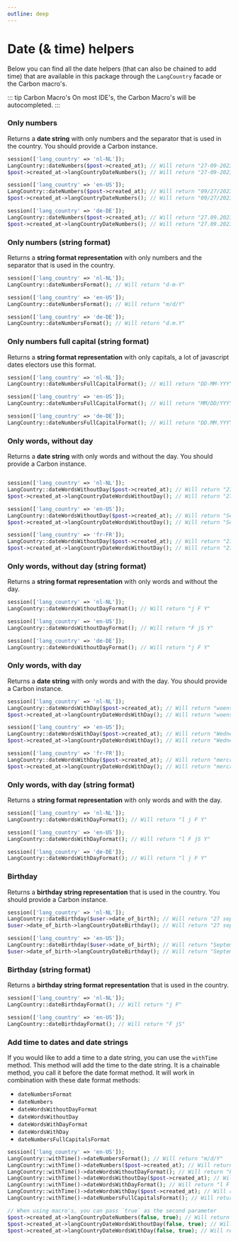 ```yaml
---
outline: deep
---
```


# Date (& time) helpers

Below you can find all the date helpers (that can also be chained to add time) that are available in this package
through the `LangCountry` facade or the Carbon macro's.

::: tip Carbon Macro's
On most IDE's, the Carbon Macro's will be autocompleted.
:::

### Only numbers

Returns a **date string** with only numbers and the separator that is used in the country.
You should provide a Carbon instance.

```php
session(['lang_country' => 'nl-NL']);
LangCountry::dateNumbers($post->created_at); // Will return "27-09-2023"
$post->created_at->langCountryDateNumbers(); // Will return "27-09-2023"

session(['lang_country' => 'en-US']);
LangCountry::dateNumbers($post->created_at); // Will return "09/27/2023"
$post->created_at->langCountryDateNumbers(); // Will return "09/27/2023"

session(['lang_country' => 'de-DE']);
LangCountry::dateNumbers($post->created_at); // Will return "27.09.2023"
$post->created_at->langCountryDateNumbers(); // Will return "27.09.2023"

```

### Only numbers (string format)

Returns a **string format representation** with only numbers and the separator that is used in the
country.

```php
session(['lang_country' => 'nl-NL']);
LangCountry::dateNumbersFormat(); // Will return "d-m-Y"

session(['lang_country' => 'en-US']);
LangCountry::dateNumbersFormat(); // Will return "m/d/Y"

session(['lang_country' => 'de-DE']);
LangCountry::dateNumbersFormat(); // Will return "d.m.Y"
```

### Only numbers full capital (string format)

Returns a **string format representation** with only capitals, a lot of javascript dates electors use this format.

```php
session(['lang_country' => 'nl-NL']);
LangCountry::dateNumbersFullCapitalFormat(); // Will return "DD-MM-YYYY"

session(['lang_country' => 'en-US']);
LangCountry::dateNumbersFullCapitalFormat(); // Will return "MM/DD/YYYY"

session(['lang_country' => 'de-DE']);
LangCountry::dateNumbersFullCapitalFormat(); // Will return "DD.MM.YYYY"
```

### Only words, without day

Returns a **date string** with only words and without the day.
You should provide a Carbon instance.

```php

session(['lang_country' => 'nl-NL']);
LangCountry::dateWordsWithoutDay($post->created_at); // Will return "27 september 2023"
$post->created_at->langCountryDateWordsWithoutDay(); // Will return "27 september 2023"

session(['lang_country' => 'en-US']);
LangCountry::dateWordsWithoutDay($post->created_at); // Will return "September 27th 2023"
$post->created_at->langCountryDateWordsWithoutDay(); // Will return "September 27th 2023"

session(['lang_country' => 'fr-FR']);
LangCountry::dateWordsWithoutDay($post->created_at); // Will return "27 septembre 2023"
$post->created_at->langCountryDateWordsWithoutDay(); // Will return "27 septembre 2023"
```

### Only words, without day (string format)

Returns a **string format representation** with only words and without the day.

```php
session(['lang_country' => 'nl-NL']);
LangCountry::dateWordsWithoutDayFormat(); // Will return "j F Y"

session(['lang_country' => 'en-US']);
LangCountry::dateWordsWithoutDayFormat(); // Will return "F jS Y"

session(['lang_country' => 'de-DE']);
LangCountry::dateWordsWithoutDayFormat(); // Will return "j F Y"
```

### Only words, with day

Returns a **date string** with only words and with the day.
You should provide a Carbon instance.

```php
session(['lang_country' => 'nl-NL']);
LangCountry::dateWordsWithDay($post->created_at); // Will return "woensdag 27 september 2023"
$post->created_at->langCountryDateWordsWithDay(); // Will return "woensdag 27 september 2023"

session(['lang_country' => 'en-US']);
LangCountry::dateWordsWithDay($post->created_at); // Will return "Wednesday September 27th 2023"
$post->created_at->langCountryDateWordsWithDay(); // Will return "Wednesday September 27th 2023"

session(['lang_country' => 'fr-FR']);
LangCountry::dateWordsWithDay($post->created_at); // Will return "mercredi 27 septembre 2023"
$post->created_at->langCountryDateWordsWithDay(); // Will return "mercredi 27 septembre 2023"
```

### Only words, with day (string format)

Returns a **string format representation** with only words and with the day.

```php
session(['lang_country' => 'nl-NL']);
LangCountry::dateWordsWithDayFormat(); // Will return "l j F Y"

session(['lang_country' => 'en-US']);
LangCountry::dateWordsWithDayFormat(); // Will return "l F jS Y"

session(['lang_country' => 'de-DE']);
LangCountry::dateWordsWithDayFormat(); // Will return "l j F Y"
```

### Birthday

Returns a **birthday string representation** that is used in the country.
You should provide a Carbon instance.

```php
session(['lang_country' => 'nl-NL']);
LangCountry::dateBirthday($user->date_of_birth); // Will return "27 september"
$user->date_of_birth->langCountryDateBirthday(); // Will return "27 september"

session(['lang_country' => 'en-US']);
LangCountry::dateBirthday($user->date_of_birth); // Will return "September 27th"
$user->date_of_birth->langCountryDateBirthday(); // Will return "September 27th"
```

### Birthday (string format)

Returns a **birthday string format representation** that is used in the country.

```php
session(['lang_country' => 'nl-NL']);
LangCountry::dateBirthdayFormat(); // Will return "j F"

session(['lang_country' => 'en-US']);
LangCountry::dateBirthdayFormat(); // Will return "F jS"
```

### Add time to dates and date strings

If you would like to add a time to a date string, you can use the `withTime` method. This method will add the time to
the date string. It is a chainable method, you call it before the date format method. It will work in combination with
these date format methods:

* `dateNumbersFormat`
* `dateNumbers`
* `dateWordsWithoutDayFormat`
* `dateWordsWithoutDay`
* `dateWordsWithDayFormat`
* `dateWordsWithDay`
* `dateNumbersFullCapitalsFormat`

```php
session(['lang_country' => 'en-US']);
LangCountry::withTime()->dateNumbersFormat(); // Will return "m/d/Y"
LangCountry::withTime()->dateNumbers($post->created_at); // Will return "09/27/2023 01:05 pm"
LangCountry::withTime()->dateWordsWithoutDayFormat(); // Will return "F jS Y h:i a"
LangCountry::withTime()->dateWordsWithoutDay($post->created_at); // Will return "September 27th 2023 01:05 pm"
LangCountry::withTime()->dateWordsWithDayFormat(); // Will return "l F jS Y h:i a"
LangCountry::withTime()->dateWordsWithDay($post->created_at); // Will return "Wednesday September 27th 2023 01:05 pm"
LangCountry::withTime()->dateNumbersFullCapitalsFormat(); // Will return "MM/DD/YYYY h:i a"

// When using macro's, you can pass `true` as the second parameter
$post->created_at->langCountryDateNumbers(false, true); // Will return "09/27/2023 01:05 pm"
$post->created_at->langCountryDateWordsWithoutDay(false, true); // Will return "September 27th 2023 01:05 pm"
$post->created_at->langCountryDateWordsWithDay(false, true); // Will return "Wednesday September 27th 2023 01:05 pm"

```
